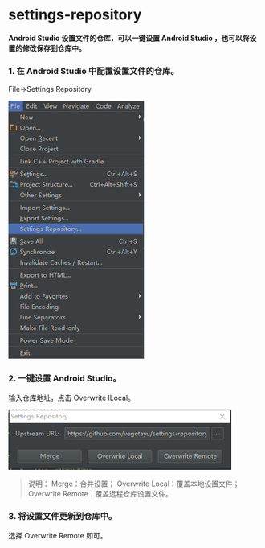 # settings-repository
**Android Studio 设置文件的仓库，可以一键设置 Android Studio ，也可以将设置的修改保存到仓库中。**


### 1. 在 Android Studio 中配置设置文件的仓库。
File->Settings Repository

![config-settings](https://github.com/vegetayu/settings-repository/blob/master/readme-pic/config-settings.png)

### 2. 一键设置 Android Studio。
输入仓库地址，点击 Overwrite lLocal。

![apply-settings](https://github.com/vegetayu/settings-repository/blob/master/readme-pic/apply-settings.png)

> 说明：
>Merge：合并设置；
>Overwrite Local：覆盖本地设置文件；
>Overwrite Remote：覆盖远程仓库设置文件。

### 3. 将设置文件更新到仓库中。

选择 Overwrite Remote 即可。
